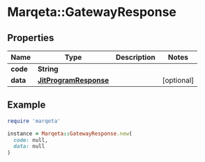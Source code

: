 # Marqeta::GatewayResponse

## Properties

| Name | Type | Description | Notes |
| ---- | ---- | ----------- | ----- |
| **code** | **String** |  |  |
| **data** | [**JitProgramResponse**](JitProgramResponse.md) |  | [optional] |

## Example

```ruby
require 'marqeta'

instance = Marqeta::GatewayResponse.new(
  code: null,
  data: null
)
```

